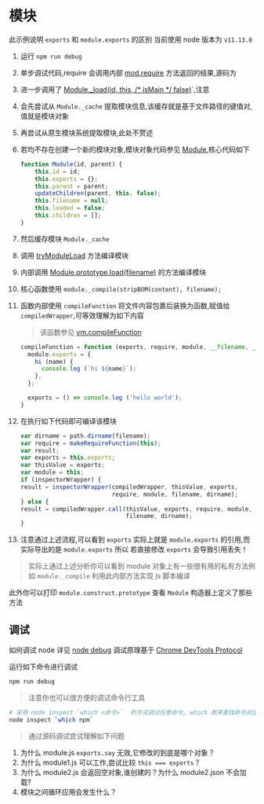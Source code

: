 # 模块
此示例说明 `exports` 和 `module.exports` 的区别
当前使用 node 版本为 `v11.13.0`


1. 运行 `npm run debug`
2. 单步调试代码,require 会调用内部 [mod.require](https://github.com/nodejs/node/blob/29867f35d89c9cc0ef1ea7dfdecd6361dc00a7c1/lib/internal/modules/cjs/helpers.js#L14) 方法返回的结果,源码为 
3. 进一步调用了 [Module._load(id, this, /* isMain */ false)](https://github.com/nodejs/node/blob/29867f35d89c9cc0ef1ea7dfdecd6361dc00a7c1/lib/internal/modules/cjs/loader.js#L575)`,注意
4. 会先尝试从 `Module._cache` 提取模块信息,该缓存就是基于文件路径的键值对,值就是模块对象
5. 再尝试从原生模块系统提取模块,此处不赘述
6. 若均不存在创建一个新的模块对象,模块对象代码参见 [Module](https://github.com/nodejs/node/blob/29867f35d89c9cc0ef1ea7dfdecd6361dc00a7c1/lib/internal/modules/cjs/loader.js#L105),核心代码如下
	```js
	function Module(id, parent) {
        this.id = id;
        this.exports = {};
        this.parent = parent;
        updateChildren(parent, this, false);
        this.filename = null;
        this.loaded = false;
        this.children = [];
	}
	```
7. 然后缓存模块 `Module._cache` 
8. 调用 [tryModuleLoad](https://github.com/nodejs/node/blob/29867f35d89c9cc0ef1ea7dfdecd6361dc00a7c1/lib/internal/modules/cjs/loader.js#L604) 方法编译模块 
9.  内部调用 [Module.prototype.load(filename)](https://github.com/nodejs/node/blob/29867f35d89c9cc0ef1ea7dfdecd6361dc00a7c1/lib/internal/modules/cjs/loader.js#L664) 的方法编译模块 
10. 核心函数使用 `module._compile(stripBOM(content), filename);`
11. 函数内部使用 `compileFunction` 将文件内容包裹后装换为函数,赋值给 `compiledWrapper`,可等效理解为如下内容
	> 该函数参见 [vm.compileFunction](https://nodejs.org/docs/latest-v11.x/api/all.html#vm_vm_compilefunction_code_params_options)

    ```js
    compileFunction = function (exports, require, module, __filename, __dirname) {
      module.exports = {
        hi (name) {
          console.log (`hi ${name}`);
        },
      };

      exports = () => console.log ('hello world');
    }
    ```
12. 在执行如下代码即可编译该模块
	```js
	var dirname = path.dirname(filename);
    var require = makeRequireFunction(this);
    var result;
    var exports = this.exports;
    var thisValue = exports;
    var module = this;
    if (inspectorWrapper) {
    result = inspectorWrapper(compiledWrapper, thisValue, exports,
                              require, module, filename, dirname);
    } else {
    result = compiledWrapper.call(thisValue, exports, require, module,
                                  filename, dirname);
    }
	```

13. 注意通过上述流程,可以看到 `exports` 实际上就是 `module.exports` 的引用,而实际导出的是 `module.exports` 所以
若直接修改 `exports` 会导致引用丢失！


> 实际上通过上述分析你可以看到 module 对象上有一些很有用的私有方法例如 `module._compile` 利用此内部方法实现 js 脚本编译

此外你可以打印 `module.construct.prototype` 查看 `Module` 构造器上定义了那些方法



## 调试
如何调试 node 详见 [node debug](https://nodejs.org/de/docs/guides/debugging-getting-started/)
调试原理基于 [ Chrome DevTools Protocol ](https://chromedevtools.github.io/devtools-protocol/) 

运行如下命令进行调试

```bash
npm run debug
```

> 注意你也可以很方便的调试命令行工具

```bash
# 采用 node inspect `which <命令>`  的方式调试任意命令, which 用来查找命令对应的路径,例如调试 npm
node inspect `which npm`
```


> 通过源码调试尝试理解如下问题

1. 为什么 module.js `exports.say` 无效,它修改的到底是哪个对象？
2. 为什么 module1.js 可以工作,尝试比较 `this === exports`？
3. 为什么 module2.js 会返回空对象,谁创建的？为什么 module2.json 不会加载?
4. 模块之间循环应用会发生什么？